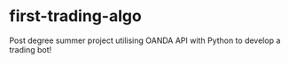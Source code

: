 # first-trading-algo
Post degree summer project utilising OANDA API with Python to develop a trading bot!
